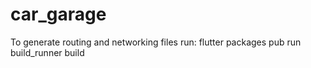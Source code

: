 # car_garage

To generate routing and networking files run:
flutter packages pub run build_runner build